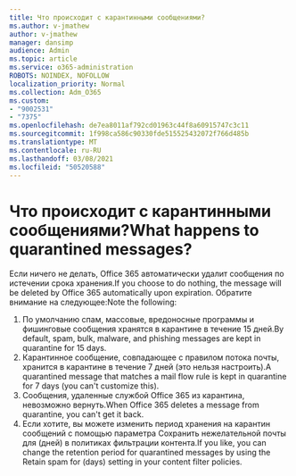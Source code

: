 ```yaml
---
title: Что происходит с карантинными сообщениями?
ms.author: v-jmathew
author: v-jmathew
manager: dansimp
audience: Admin
ms.topic: article
ms.service: o365-administration
ROBOTS: NOINDEX, NOFOLLOW
localization_priority: Normal
ms.collection: Adm_O365
ms.custom:
- "9002531"
- "7375"
ms.openlocfilehash: de7ea8011af792cd01963c44f8a60915747c3c11
ms.sourcegitcommit: 1f998ca586c90330fde515525432072f766d485b
ms.translationtype: MT
ms.contentlocale: ru-RU
ms.lasthandoff: 03/08/2021
ms.locfileid: "50520588"
---
```

# <a name="what-happens-to-quarantined-messages"></a><span data-ttu-id="64531-102">Что происходит с карантинными сообщениями?</span><span class="sxs-lookup"><span data-stu-id="64531-102">What happens to quarantined messages?</span></span>

<span data-ttu-id="64531-103">Если ничего не делать, Office 365 автоматически удалит сообщения по истечении срока хранения.</span><span class="sxs-lookup"><span data-stu-id="64531-103">If you choose to do nothing, the message will be deleted by Office 365 automatically upon expiration.</span></span> <span data-ttu-id="64531-104">Обратите внимание на следующее:</span><span class="sxs-lookup"><span data-stu-id="64531-104">Note the following:</span></span>

1. <span data-ttu-id="64531-105">По умолчанию спам, массовые, вредоносные программы и фишинговые сообщения хранятся в карантине в течение 15 дней.</span><span class="sxs-lookup"><span data-stu-id="64531-105">By default, spam, bulk, malware, and phishing messages are kept in quarantine for 15 days.</span></span>
2. <span data-ttu-id="64531-106">Карантинное сообщение, совпадающее с правилом потока почты, хранится в карантине в течение 7 дней (это нельзя настроить).</span><span class="sxs-lookup"><span data-stu-id="64531-106">A quarantined message that matches a mail flow rule is kept in quarantine for 7 days (you can't customize this).</span></span>
3. <span data-ttu-id="64531-107">Сообщения, удаленные службой Office 365 из карантина, невозможно вернуть.</span><span class="sxs-lookup"><span data-stu-id="64531-107">When Office 365 deletes a message from quarantine, you can't get it back.</span></span>
4. <span data-ttu-id="64531-108">Если хотите, вы можете изменить период хранения на карантин сообщений с помощью параметра Сохранить нежелательной почты для (дней) в политиках фильтрации контента.</span><span class="sxs-lookup"><span data-stu-id="64531-108">If you like, you can change the retention period for quarantined messages by using the Retain spam for (days) setting in your content filter policies.</span></span>
